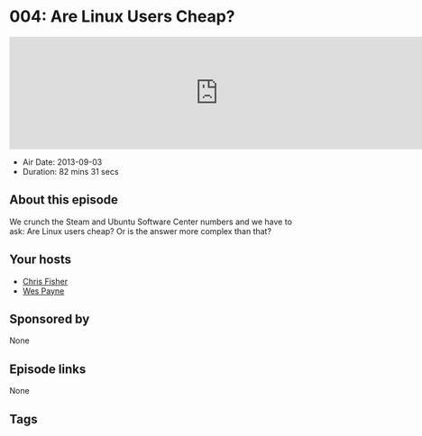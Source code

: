 # 004: Are Linux Users Cheap?

<iframe src="https://player.fireside.fm/v2/RUkczH-V+48utNITa?theme=dark" width="740" height="200" frameborder="0" scrolling="no"></iframe>

* Air Date: 2013-09-03
* Duration: 82 mins 31 secs

## About this episode

We crunch the Steam and Ubuntu Software Center numbers and we have to ask: Are Linux users cheap? Or is the answer more complex than that?

## Your hosts
* [Chris Fisher](https://linuxunplugged.com/hosts/chrislas)
* [Wes Payne](https://linuxunplugged.com/hosts/wes)

## Sponsored by

None



## Episode links

None



## Tags


